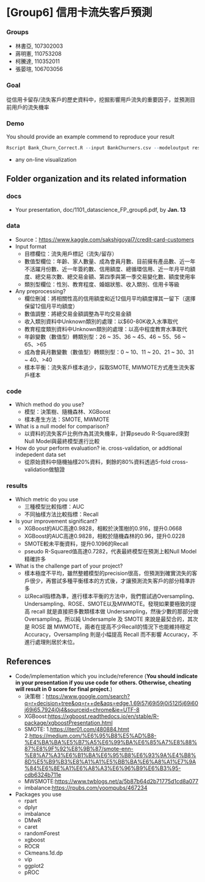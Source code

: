# [Group6] 信用卡流失客戶預測

### Groups
* 林書亞, 107302003
* 蔣明憲, 110753208
* 柯騰達, 110352011
* 張晏瑄, 106703056

### Goal
從信用卡留存/流失客戶的歷史資料中，挖掘影響用戶流失的重要因子，並預測目前用戶的流失機率

### Demo 
You should provide an example commend to reproduce your result
```R
Rscript Bank_Churn_Correct.R --input BankChurners.csv --modeloutput results/model_performance.csv --sampleoutput results/sample_performance.csv --fsoutput results/fs_performance.csv
```
* any on-line visualization

## Folder organization and its related information

### docs
* Your presentation, doc/1101_datascience_FP_group6.pdf, by **Jan. 13**


### data

* Source：https://www.kaggle.com/sakshigoyal7/credit-card-customers
* Input format
  * 目標欄位：流失用戶標記（流失/留存）
  * 數值型欄位：年齡、家人數量、成為會員月數、目前擁有產品數、近一年不活躍月份數、近一年簽約數、信用額度、總循環信用、近一年月平均額度、總交易次數、總交易金額、第四季與第一季交易變化數、額度使用率
  * 類別型欄位：性別、教育程度、婚姻狀態、收入類別、信用卡等級
* Any preprocessing?
  * 欄位刪減：將相關性高的信用額度和近12個月平均額度擇其一留下（選擇保留12個月平均額度）
  * 數值調整：將總交易金額調整為平均交易金額
  * 收入類別資料中Unknown類別的處理：以$60-80K收入水準取代
  * 教育程度類別資料中Unknown類別的處理：以高中程度教育水準取代
  * 年齡變數（數值型）轉類別型：26 ~ 35、36 ~ 45、46 ~ 55、56 ~ 65、>65
  * 成為會員月數變數（數值型）轉類別型：0 ~ 10、11 ~ 20、21 ~ 30、31 ~ 40、>40
  * 樣本平衡：流失客戶樣本過少，採取SMOTE, MWMOTE方式產生流失客戶樣本

### code

* Which method do you use?
  * 模型：決策樹、隨機森林、XGBoost
  * 樣本產生方法：SMOTE, MWMOTE
* What is a null model for comparison?
  * 以資料的流失客戶比例作為其流失機率，計算pseudo R-Squared來對Null Model與最終模型進行比較
* How do your perform evaluation? ie. cross-validation, or addtional indepedent data set
  * 從原始資料中隨機抽樣20%資料，剩餘的80%資料透過5-fold cross-validation做驗證


### results

* Which metric do you use 
  * 三種模型比較指標：AUC 
  * 不同抽樣方法比較指標：Recall
* Is your improvement significant?
  * XGBoost的AUC高達0.9828，相較於決策樹的0.916，提升0.0668
  * XGBoost的AUC高達0.9828，相較於隨機森林的0.96，提升0.0228
  * SMOTE較未平衡資料，提升0.1096的Recall
  * pseudo R-Squared值高達0.7282，代表最終模型在預測上較Null Model精確許多
* What is the challenge part of your project?
  * 樣本極度不平均，雖然整體模型的precision很高，但預測到確實流失的客戶很少，再嘗試多種平衡樣本的方式後，才讓預測流失客戶的部分精準許多
  * 以Recall指標為準，進行樣本平衡的方法中，我們嘗試過Oversampling、Undersampling、ROSE、SMOTE以及MWMOTE。發現如果要極致的提高 recall 就是直接把多數類樣本做 Undersampling，然後少數的那部分做 Oversampling。所以純 Undersample 及 SMOTE 來說是最契合的，其次是 ROSE 跟 MWMOTE，兩者在提高不少Recall的情況下也能維持穩定Accuracy，Oversampling 則是小幅提高 Recall 而不影響 Accuracy，不進行處理則居於末位。
## References
* Code/implementation which you include/reference (__You should indicate in your presentation if you use code for others. Otherwise, cheating will result in 0 score for final project.__)
  * 決策樹：https://www.google.com/search?q=r+decision+tree&oq=r++de&aqs=edge.1.69i57j69i59j0i512l5j69i60j69i65.7924j0j4&sourceid=chrome&ie=UTF-8 
  * XGBoost:https://xgboost.readthedocs.io/en/stable/R-package/xgboostPresentation.html
  * SMOTE: 1.https://iter01.com/480884.htmt 2.https://medium.com/%E6%95%B8%E5%AD%B8-%E4%BA%BA%E5%B7%A5%E6%99%BA%E6%85%A7%E8%88%87%E8%9F%92%E8%9B%87/smote-enn-%E8%A7%A3%E6%B1%BA%E6%95%B8%E6%93%9A%E4%B8%8D%E5%B9%B3%E8%A1%A1%E5%BB%BA%E6%A8%A1%E7%9A%84%E6%8E%A1%E6%A8%A3%E6%96%B9%E6%B3%95-cdb6324b711e
  * MWSMOTE:https://www.twblogs.net/a/5b87b64d2b71775d1cd8a077
  * imbalance:https://rpubs.com/yoompubs/467234
* Packages you use
  *  rpart
  *  dplyr
  *  imbalance
  *  DMwR
  *  caret
  *  randomForest
  *  xgboost
  *  ROCR
  *  Ckmeans.1d.dp
  *  vip
  *  ggplot2
  *  pROC
